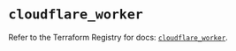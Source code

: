 # `cloudflare_worker`

Refer to the Terraform Registry for docs: [`cloudflare_worker`](https://registry.terraform.io/providers/cloudflare/cloudflare/5.11.0/docs/resources/worker).
